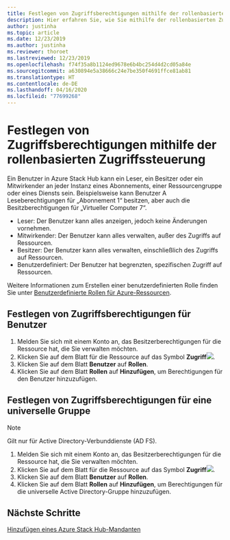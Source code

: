 ```yaml
---
title: Festlegen von Zugriffsberechtigungen mithilfe der rollenbasierten Zugriffssteuerung
description: Hier erfahren Sie, wie Sie mithilfe der rollenbasierten Zugriffssteuerung (Role-Based Access Control, RBAC) Zugriffsberechtigungen in Azure Stack Hub festlegen.
author: justinha
ms.topic: article
ms.date: 12/23/2019
ms.author: justinha
ms.reviewer: thoroet
ms.lastreviewed: 12/23/2019
ms.openlocfilehash: f74f35a8b1124ed9678e6b4bc254d4d2cd05a84e
ms.sourcegitcommit: a630894e5a38666c24e7be350f4691ffce81ab81
ms.translationtype: HT
ms.contentlocale: de-DE
ms.lasthandoff: 04/16/2020
ms.locfileid: "77699268"
---
```

# <a name="set-access-permissions-using-role-based-access-control"></a>Festlegen von Zugriffsberechtigungen mithilfe der rollenbasierten Zugriffssteuerung

Ein Benutzer in Azure Stack Hub kann ein Leser, ein Besitzer oder ein Mitwirkender an jeder Instanz eines Abonnements, einer Ressourcengruppe oder eines Diensts sein. Beispielsweise kann Benutzer A Leseberechtigungen für „Abonnement 1“ besitzen, aber auch die Besitzberechtigungen für „Virtueller Computer 7“.

 - Leser: Der Benutzer kann alles anzeigen, jedoch keine Änderungen vornehmen.
 - Mitwirkender: Der Benutzer kann alles verwalten, außer des Zugriffs auf Ressourcen.
 - Besitzer: Der Benutzer kann alles verwalten, einschließlich des Zugriffs auf Ressourcen.
 - Benutzerdefiniert: Der Benutzer hat begrenzten, spezifischen Zugriff auf Ressourcen.

 Weitere Informationen zum Erstellen einer benutzerdefinierten Rolle finden Sie unter [Benutzerdefinierte Rollen für Azure-Ressourcen](https://docs.microsoft.com/azure/role-based-access-control/custom-roles).

## <a name="set-access-permissions-for-a-user"></a>Festlegen von Zugriffsberechtigungen für Benutzer

1. Melden Sie sich mit einem Konto an, das Besitzerberechtigungen für die Ressource hat, die Sie verwalten möchten.
2. Klicken Sie auf dem Blatt für die Ressource auf das Symbol **Zugriff**![](media/azure-stack-manage-permissions/image1.png).
3. Klicken Sie auf dem Blatt **Benutzer** auf **Rollen**.
4. Klicken Sie auf dem Blatt **Rollen** auf **Hinzufügen**, um Berechtigungen für den Benutzer hinzuzufügen.

## <a name="set-access-permissions-for-a-universal-group"></a>Festlegen von Zugriffsberechtigungen für eine universelle Gruppe 

> [!Note]
> Gilt nur für Active Directory-Verbunddienste (AD FS).

1. Melden Sie sich mit einem Konto an, das Besitzerberechtigungen für die Ressource hat, die Sie verwalten möchten.
2. Klicken Sie auf dem Blatt für die Ressource auf das Symbol **Zugriff**![](media/azure-stack-manage-permissions/image1.png).
3. Klicken Sie auf dem Blatt **Benutzer** auf **Rollen**.
4. Klicken Sie auf dem Blatt **Rollen** auf **Hinzufügen**, um Berechtigungen für die universelle Active Directory-Gruppe hinzuzufügen.

## <a name="next-steps"></a>Nächste Schritte

[Hinzufügen eines Azure Stack Hub-Mandanten](azure-stack-add-new-user-aad.md)